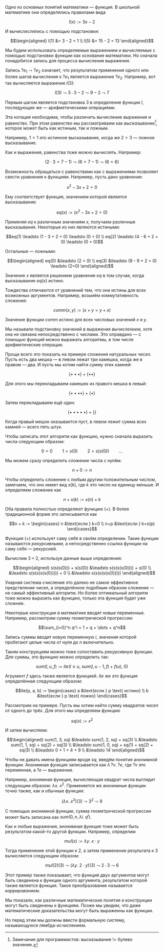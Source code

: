 Одно из основных понятий математики — функция. В школьной математике они определялись
правилами вида

$$l(x) := 3x - 2$$

И вычислислялись с помощью подстановки:

$$\begin{aligned}
l(1) &= 3 - 2 = 1 \\
l(5) &= 15 - 2 = 13
\end{aligned}$$

Мы будем использовать определяемые выражением и вычисляемые с помощью подстановки функции
как основание математики. Но сначала понадобится запись для процесса вычисления выражения.

Запись ${?e_1} \leadsto {?e_2}$ означает, что результатом применения одного или более шагов
вычисления к ${?e_1}$ является выражение ${?e_2}$. Например, вот так вычисляется выражение $l(3)$:

$$l(3) \leadsto 3\cdot3 - 2 \leadsto 9 - 2 \leadsto 7$$

Первым шагом является подстановка $3$ в определение функции $l$, последующие же — арифметическими
операциями.

Эта нотация необходима, чтобы различить вычисление выражения и равенство. При этом равенство
мы рассматриваем как *высказывание[^prop],* которое может быть как истиным, так и ложным.

Например, $1=1$ это истинное высказывание, когда же $2=3$ — ложное высказывание.

Как и выражения, равенства тоже можно вычислять. Например:

$$(2\cdot 3 = 7-1) \leadsto (6 = 7-1) \leadsto (6=6)$$

Возможность обращаться с равенствами как с выражениями позволяет свести уравнения к функциям.
Например, пусть дано уравнение:

$$x^2 - 3x + 2 = 0$$

Ему соответствует функция, значением которой является высказывание:

$$eq(x) := (x^2 - 3x + 2 = 0)$$

Применяя $eq$ к различным значениям $x$, получаем различные высказывания. Некоторые из них
являются истиными:

$$eq(1) \leadsto (1 - 3 + 2 = 0) \leadsto (0 = 0) \\
eq(2) \leadsto (4 - 6 + 2 = 0) \leadsto (0 = 0)$$

Остальные — ложными:

$$\begin{aligned}
eq(0) &\leadsto (2 = 0) \\
eq(3) &\leadsto (9 - 9 + 2 = 0) \leadsto (2=0)
\end{aligned}$$

Значение $x$ является решением уравнения $eq$ в том случае, когда высказывание $eq(x)$ истино.

Тождества отличаются от уравнений тем, что они истины для всех возможных аргументов.
Например, возьмём коммутативность сложения:

$$comm(x,y) := (x+y = y+x)$$

Значение функции $comm$ истино для всех числовых значений $x$ и $y$.

Мы называли подстановку значений в выражения *вычислением,* хотя она не связана непосредственно
с числами. Это оправдано — с помощью функций можно выражать алгоритмы, в том числе арифметические
операции.

Проще всего это показать на примере сложения натуральных чисел. Пусть есть
два мешка — в левом лежат три камешка, когда же в правом — два. И пусть мы хотим
найти сумму этих камней:

$$\{\bullet{\bullet}\bullet\} + \{\bullet\bullet\}$$

Для этого мы перекладываем камешек из правого мешка в левый:

$$\{\bullet{\bullet}{\bullet}\bullet\} + \{\bullet\}$$

Затем перекладываем ещё один:

$$\{\bullet{\bullet}{\bullet}{\bullet}\bullet\} + \{\}$$

Когда правый мешок оказывается пуст, в левом лежит сумма всех камней — всего пять штук.

Чтобы записать этот алгоритм как функцию, нужно сначала выразить числа следующим образом:

$$0 = 0 \qquad 1 = s(0) \qquad 2 = s(s(0)) \qquad \dots$$

Мы можем сразу определить сложение числа с нулём:

$$n + 0 := n$$

Чтобы определить сложение с любым другим положительным числом, замечаем, что оно имеет вид $s(k)$,
где $k$ это число на единицу меньше. И определяем сложение как

$$n + s(k) := s(n) + k$$

Оба правила полностью определяют функцию $(+)$. В более традиционной форме это записывается
как

$$n + k := \begin{cases}
n &\text{если } k=0 \\
n+p &\text{если } k=s(p)
\end{cases}$$

Функция $(+)$ использует саму себя в своём определении. Такие функции называются *рекурсивными,*
а непосредственно ссылка функции на саму себя — рекурсией.

Вычислим $3+2$, используя данные выше определения:

$$\begin{aligned}
    s(s(s(0)))   + s(s(0)) &\leadsto  s(s(s(s(0))))  +   s(0) \\
  &\leadsto s(s(s(s(s(0))))) +     0 \\
  &\leadsto s(s(s(s(s(0)))))
\end{aligned}$$

Унарная система счисления это далеко не самое эффективное предствление чисел, а определённое
подобным образом сложение — не самый эффективный алгоритм. Но более оптимальный алгоритм тоже
можно выразить как функцию, только эта функция будет уже сложнее.

Некоторые конструкции в математике вводят новые переменные. Например, рассмотрим сумму
геометрической прогрессии:

$$\sum_{i=0}^n q^i = 1 + q + \dots + q^n$$

Запись суммы вводит новую переменную $i$, значения которой пробегают целые числа от нуля до $n$
включительно.

Таким конструкциям можно тоже сопоставить рекурсивную функции. Для суммы, это функцию
можно определить так:

$$sum(l, u, f) := ite \big(l\leqslant u,\ sum(l, u-1, f) + f(u),\ 0 \big)$$

Агрумент $f$ здесь также является функцией. $ite$ же это функция определённая следующим образом:

$$ite(p, a, b) := \begin{cases}
a &\text{если } p \text{ истино} \\
b &\text{если } p \text{ ложно}
\end{cases}$$

Рассмотрим на примере. Пусть мы хотим найти сумму квадратов чисел от одного до трёх. Для этого
мы определяем функцию

$$sq(x) := x^2$$

И затем вычисляем:

$$\begin{aligned}
sum(1, 3, sq) &\leadsto sum(1, 2, sq) + sq(3) \\
 &\leadsto sum(1, 1, sq) + sq(2) + sq(3) \\
 &\leadsto sum(1, 0, sq) + sq(1) + sq(2) + sq(3) \\
 &\leadsto 0 + 1 + 4 + 9 \\
 &\leadsto 14
\end{aligned}$$

Чтобы не давать имена функциям вроде $sq$, введём понятие анонимной функции. Анонимная функция
записывается как $\lambda \, {?v}.\; ?e$, где $?v$ это переменная, а $?e$ — выражение.

Например, анонимная функция, вычисляющая квадрат числа выглядит следующим образом:
$\lambda x.\; x^2$. Применяется же анонимные функции точно также, как и обычные функции:

$$(\lambda x.\; x^2)(3) \leadsto 3^2 \leadsto 9$$

С помощью анонимной функции, сумма геометрической прогрессии может быть записана как
$sum(0, n, \lambda i.\; q^i)$.

Как и любые выражения, анонимная функция тоже может быть результатом какой-то другой функции.
Например, определим

$$mul(x) := \lambda y.\; x\cdot y$$

Тогда применение этой функции к $2$, а затем применение результата к $3$ вычисляется следующим
образом:

$$mul(2)(3) \leadsto (\lambda y.\; 2\cdot y)(3) \leadsto 2\cdot 3 \leadsto 6$$

Этот пример также показывает, что функция двух аргументов могут быть сведенена к
функции одного аргумента, результатом которой также является функция. Такое преобразование
называется *каррированием*.

Мы показали, как различные математические понятия и конструкции могут быть сведенены к функциям. Позже мы увидим, что даже математические доказательства могут быть выраженны как функции.

Но перед этим мы должны ввести формальную систему, называющуюся лямбда-исчислением.

[^prop]: Замечание для программистов: высказывание != булево значение.